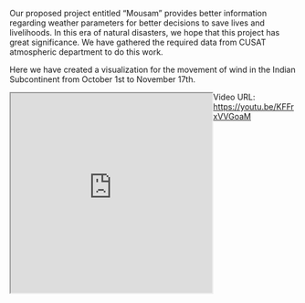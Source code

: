 Our proposed project entitled “Mousam” provides better information regarding weather parameters for better decisions to save lives and livelihoods. 
In this era of natural disasters, we hope that this project has great significance. 
We have gathered the required data from CUSAT atmospheric department to do this work. 

Here we have created a visualization for the movement of wind in the Indian Subcontinent from October 1st to November 17th.

<iframe align="left" width="70%" height="350" frameborder="1" scrolling="no" marginheight="2" marginwidth="2" src="https://maps.google.com/maps?q=cusat&t=&z=15&ie=UTF8&iwloc=&output=embed"></iframe>

Video URL: https://youtu.be/KFFrxVVGoaM


